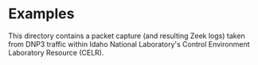 # Examples

This directory contains a packet capture (and resulting Zeek logs) taken from DNP3 traffic within Idaho National Laboratory's Control Environment Laboratory Resource (CELR).
